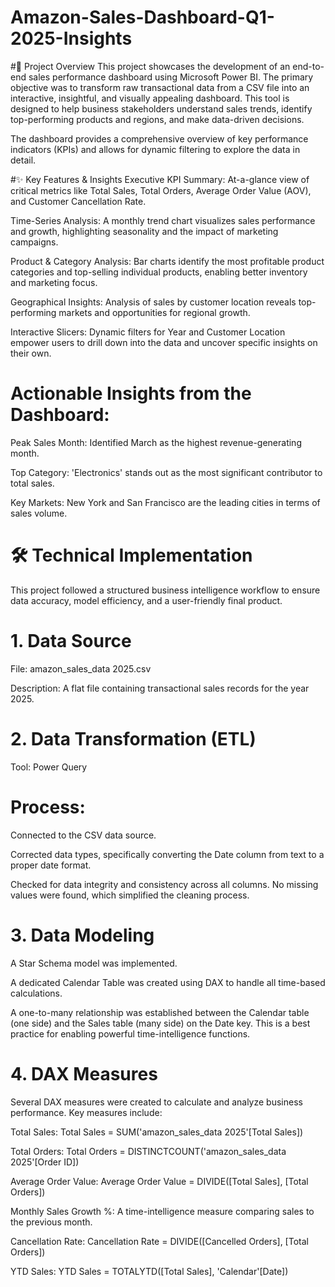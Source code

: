 # Amazon-Sales-Dashboard-Q1-2025-Insights
#📖 Project Overview
This project showcases the development of an end-to-end sales performance dashboard using Microsoft Power BI. The primary objective was to transform raw transactional data from a CSV file into an interactive, insightful, and visually appealing dashboard. This tool is designed to help business stakeholders understand sales trends, identify top-performing products and regions, and make data-driven decisions.

The dashboard provides a comprehensive overview of key performance indicators (KPIs) and allows for dynamic filtering to explore the data in detail.

#✨ Key Features & Insights
Executive KPI Summary: At-a-glance view of critical metrics like Total Sales, Total Orders, Average Order Value (AOV), and Customer Cancellation Rate.

Time-Series Analysis: A monthly trend chart visualizes sales performance and growth, highlighting seasonality and the impact of marketing campaigns.

Product & Category Analysis: Bar charts identify the most profitable product categories and top-selling individual products, enabling better inventory and marketing focus.

Geographical Insights: Analysis of sales by customer location reveals top-performing markets and opportunities for regional growth.

Interactive Slicers: Dynamic filters for Year and Customer Location empower users to drill down into the data and uncover specific insights on their own.

# Actionable Insights from the Dashboard:
Peak Sales Month: Identified March as the highest revenue-generating month.

Top Category: 'Electronics' stands out as the most significant contributor to total sales.

Key Markets: New York and San Francisco are the leading cities in terms of sales volume.

# 🛠️ Technical Implementation
This project followed a structured business intelligence workflow to ensure data accuracy, model efficiency, and a user-friendly final product.

# 1. Data Source
File: amazon_sales_data 2025.csv

Description: A flat file containing transactional sales records for the year 2025.

# 2. Data Transformation (ETL)
Tool: Power Query

# Process:

Connected to the CSV data source.

Corrected data types, specifically converting the Date column from text to a proper date format.

Checked for data integrity and consistency across all columns. No missing values were found, which simplified the cleaning process.

# 3. Data Modeling
A Star Schema model was implemented.

A dedicated Calendar Table was created using DAX to handle all time-based calculations.

A one-to-many relationship was established between the Calendar table (one side) and the Sales table (many side) on the Date key. This is a best practice for enabling powerful time-intelligence functions.

# 4. DAX Measures
Several DAX measures were created to calculate and analyze business performance. Key measures include:

Total Sales: Total Sales = SUM('amazon_sales_data 2025'[Total Sales])

Total Orders: Total Orders = DISTINCTCOUNT('amazon_sales_data 2025'[Order ID])

Average Order Value: Average Order Value = DIVIDE([Total Sales], [Total Orders])

Monthly Sales Growth %: A time-intelligence measure comparing sales to the previous month.

Cancellation Rate: Cancellation Rate = DIVIDE([Cancelled Orders], [Total Orders])

YTD Sales: YTD Sales = TOTALYTD([Total Sales], 'Calendar'[Date])




